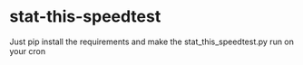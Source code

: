 stat-this-speedtest
===================

Just pip install the requirements and make the stat_this_speedtest.py run on your cron
